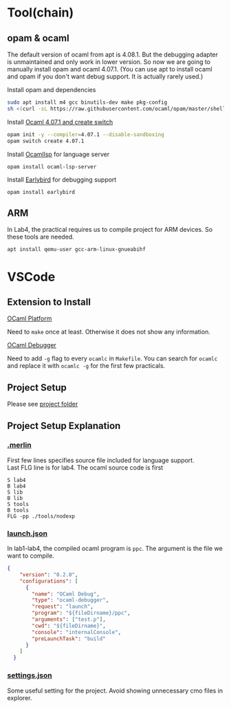 
# Tool(chain)
## opam & ocaml
The default version of ocaml from apt is 4.08.1. But the debugging adapter is unmaintained and only work in lower version. So now we are going to manually install opam and ocaml 4.07.1. (You can use apt to install ocaml and opam if you don't want debug support. It is actually rarely used.)

Install opam and dependencies
```bash
sudo apt install m4 gcc binutils-dev make pkg-config
sh <(curl -sL https://raw.githubusercontent.com/ocaml/opam/master/shell/install.sh)
```

Install [Ocaml 4.07.1 and create switch](https://github.com/janestreet/install-ocaml)
```bash
opam init -y --compiler=4.07.1 --disable-sandboxing
opam switch create 4.07.1
```

Install [Ocamllsp](https://github.com/ocaml/ocaml-lsp) for language server
```
opam install ocaml-lsp-server
```

Install [Earlybird](https://github.com/hackwaly/ocamlearlybird) for debugging support
```
opam install earlybird
```

## ARM
In Lab4, the practical requires us to compile project for ARM devices. So these tools are needed.
```
apt install qemu-user gcc-arm-linux-gnueabihf
```

# VSCode
## Extension to Install
[OCaml Platform](https://marketplace.visualstudio.com/items?itemName=ocamllabs.ocaml-platform)

Need to `make` once at least. Otherwise it does not show any information.

[OCaml Debugger](https://marketplace.visualstudio.com/items?itemName=hackwaly.ocaml-debugger)

Need to add `-g` flag to every `ocamlc` in `Makefile`. You can search for `ocamlc` and replace it with `ocamlc -g` for the first few practicals.

## Project Setup
Please see [project folder](project/)

## Project Setup Explanation
### [.merlin](project/.merlin)
First few lines specifies source file included for language support. \
Last FLG line is for lab4. The ocaml source code is first 
```
S lab4
B lab4
S lib
B lib
S tools
B tools
FLG -pp ./tools/nodexp
```
### [launch.json](project/.vscode/launch.json)
In lab1-lab4, the compiled ocaml program is `ppc`. The argument is the file we want to compile.
```json
{
    "version": "0.2.0",
    "configurations": [
      {
        "name": "OCaml Debug",
        "type": "ocaml-debugger",
        "request": "launch",
        "program": "${fileDirname}/ppc",
        "arguments": ["test.p"],
        "cwd": "${fileDirname}",
        "console": "internalConsole",
        "preLaunchTask": "build"
      }
    ]
  }
```

### [settings.json](project/.vscode/settings.json)
Some useful setting for the project. Avoid showing unnecessary cmo files in explorer.